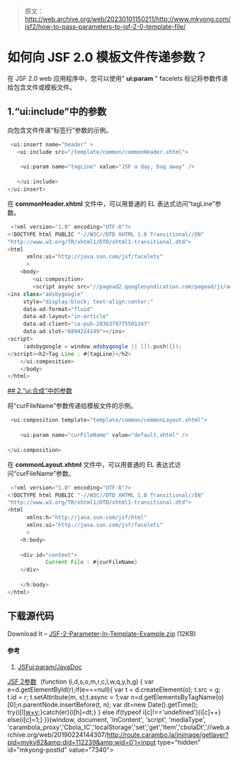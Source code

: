 > 原文：<http://web.archive.org/web/20230101150211/http://www.mkyong.com/jsf2/how-to-pass-parameters-to-jsf-2-0-template-file/>

# 如何向 JSF 2.0 模板文件传递参数？

在 JSF 2.0 web 应用程序中，您可以使用" **ui:param** " facelets 标记将参数传递给包含文件或模板文件。

## 1.“ui:include”中的参数

向包含文件传递“标签行”参数的示例。

```java
 <ui:insert name="header" >
   <ui:include src="/template/common/commonHeader.xhtml">

	<ui:param name="tagLine" value="JSF a day, bug away" />

   </ui:include>
</ui:insert> 
```

在 **commonHeader.xhtml** 文件中，可以用普通的 EL 表达式访问“tagLine”参数。

```java
 <?xml version="1.0" encoding="UTF-8"?>
<!DOCTYPE html PUBLIC "-//W3C//DTD XHTML 1.0 Transitional//EN" 
"http://www.w3.org/TR/xhtml1/DTD/xhtml1-transitional.dtd">
<html    
      xmlns:ui="http://java.sun.com/jsf/facelets"
      >
    <body>
        <ui:composition>
	    <script async src="//pagead2.googlesyndication.com/pagead/js/adsbygoogle.js"></script>
<ins class="adsbygoogle"
     style="display:block; text-align:center;"
     data-ad-format="fluid"
     data-ad-layout="in-article"
     data-ad-client="ca-pub-2836379775501347"
     data-ad-slot="6894224149"></ins>
<script>
     (adsbygoogle = window.adsbygoogle || []).push({});
</script><h2>Tag Line : #{tagLine}</h2>
	</ui:composition>
    </body>
</html> 
```

 <ins class="adsbygoogle" style="display:block" data-ad-client="ca-pub-2836379775501347" data-ad-slot="8821506761" data-ad-format="auto" data-ad-region="mkyongregion">## 2.“ui:合成”中的参数

将“curFileName”参数传递给模板文件的示例。

```java
 <ui:composition template="template/common/commonLayout.xhtml">

	<ui:param name="curFileName" value="default.xhtml" />

</ui:composition> 
```

在 **commonLayout.xhtml** 文件中，可以用普通的 EL 表达式访问“curFileName”参数。

```java
 <?xml version="1.0" encoding="UTF-8"?>
<!DOCTYPE html PUBLIC "-//W3C//DTD XHTML 1.0 Transitional//EN" 
"http://www.w3.org/TR/xhtml1/DTD/xhtml1-transitional.dtd">
<html    
      xmlns:h="http://java.sun.com/jsf/html"
      xmlns:ui="http://java.sun.com/jsf/facelets"
      >
    <h:body>

	<div id="content">
	        Current File : #{curFileName}
	</div>

    </h:body>
</html> 
```

## 下载源代码

Download It – [JSF-2-Parameter-In-Template-Example.zip](http://web.archive.org/web/20190224144307/http://www.mkyong.com/wp-content/uploads/2010/10/JSF-2-Parameter-In-Template-Example.zip) (12KB)

#### 参考

1.  [JSF<ui:param/>JavaDoc](http://web.archive.org/web/20190224144307/https://javaserverfaces.dev.java.net/nonav/docs/2.0/pdldocs/facelets/ui/param.html)

[JSF 2](http://web.archive.org/web/20190224144307/http://www.mkyong.com/tag/jsf2/)[参数](http://web.archive.org/web/20190224144307/http://www.mkyong.com/tag/parameter/)</ins> ![](img/f3120f167fa9a5d670c292449e1fb563.png) (function (i,d,s,o,m,r,c,l,w,q,y,h,g) { var e=d.getElementById(r);if(e===null){ var t = d.createElement(o); t.src = g; t.id = r; t.setAttribute(m, s);t.async = 1;var n=d.getElementsByTagName(o)[0];n.parentNode.insertBefore(t, n); var dt=new Date().getTime(); try{i[l][w+y](h,i[l][q+y](h)+'&amp;'+dt);}catch(er){i[h]=dt;} } else if(typeof i[c]!=='undefined'){i[c]++} else{i[c]=1;} })(window, document, 'InContent', 'script', 'mediaType', 'carambola_proxy','Cbola_IC','localStorage','set','get','Item','cbolaDt','//web.archive.org/web/20190224144307/http://route.carambo.la/inimage/getlayer?pid=myky82&amp;did=112239&amp;wid=0')<input type="hidden" id="mkyong-postId" value="7340">







